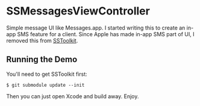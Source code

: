 # SSMessagesViewController

Simple message UI like Messages.app. I started writing this to create an in-app SMS feature for a client. Since Apple has made in-app SMS part of UI, I removed this from [SSToolkit](http://sstoolk.it).

## Running the Demo

You'll need to get SSToolkit first:

    $ git submodule update --init

Then you can just open Xcode and build away. Enjoy.
